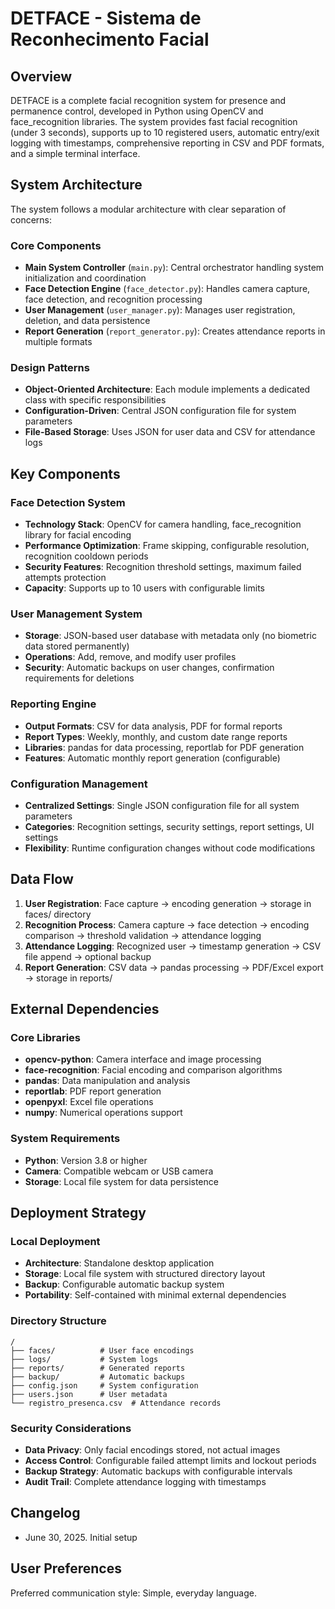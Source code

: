 # DETFACE - Sistema de Reconhecimento Facial

## Overview

DETFACE is a complete facial recognition system for presence and permanence control, developed in Python using OpenCV and face_recognition libraries. The system provides fast facial recognition (under 3 seconds), supports up to 10 registered users, automatic entry/exit logging with timestamps, comprehensive reporting in CSV and PDF formats, and a simple terminal interface.

## System Architecture

The system follows a modular architecture with clear separation of concerns:

### Core Components
- **Main System Controller** (`main.py`): Central orchestrator handling system initialization and coordination
- **Face Detection Engine** (`face_detector.py`): Handles camera capture, face detection, and recognition processing
- **User Management** (`user_manager.py`): Manages user registration, deletion, and data persistence
- **Report Generation** (`report_generator.py`): Creates attendance reports in multiple formats

### Design Patterns
- **Object-Oriented Architecture**: Each module implements a dedicated class with specific responsibilities
- **Configuration-Driven**: Central JSON configuration file for system parameters
- **File-Based Storage**: Uses JSON for user data and CSV for attendance logs

## Key Components

### Face Detection System
- **Technology Stack**: OpenCV for camera handling, face_recognition library for facial encoding
- **Performance Optimization**: Frame skipping, configurable resolution, recognition cooldown periods
- **Security Features**: Recognition threshold settings, maximum failed attempts protection
- **Capacity**: Supports up to 10 users with configurable limits

### User Management System
- **Storage**: JSON-based user database with metadata only (no biometric data stored permanently)
- **Operations**: Add, remove, and modify user profiles
- **Security**: Automatic backups on user changes, confirmation requirements for deletions

### Reporting Engine
- **Output Formats**: CSV for data analysis, PDF for formal reports
- **Report Types**: Weekly, monthly, and custom date range reports
- **Libraries**: pandas for data processing, reportlab for PDF generation
- **Features**: Automatic monthly report generation (configurable)

### Configuration Management
- **Centralized Settings**: Single JSON configuration file for all system parameters
- **Categories**: Recognition settings, security settings, report settings, UI settings
- **Flexibility**: Runtime configuration changes without code modifications

## Data Flow

1. **User Registration**: Face capture → encoding generation → storage in faces/ directory
2. **Recognition Process**: Camera capture → face detection → encoding comparison → threshold validation → attendance logging
3. **Attendance Logging**: Recognized user → timestamp generation → CSV file append → optional backup
4. **Report Generation**: CSV data → pandas processing → PDF/Excel export → storage in reports/

## External Dependencies

### Core Libraries
- **opencv-python**: Camera interface and image processing
- **face-recognition**: Facial encoding and comparison algorithms
- **pandas**: Data manipulation and analysis
- **reportlab**: PDF report generation
- **openpyxl**: Excel file operations
- **numpy**: Numerical operations support

### System Requirements
- **Python**: Version 3.8 or higher
- **Camera**: Compatible webcam or USB camera
- **Storage**: Local file system for data persistence

## Deployment Strategy

### Local Deployment
- **Architecture**: Standalone desktop application
- **Storage**: Local file system with structured directory layout
- **Backup**: Configurable automatic backup system
- **Portability**: Self-contained with minimal external dependencies

### Directory Structure
```
/
├── faces/          # User face encodings
├── logs/           # System logs
├── reports/        # Generated reports
├── backup/         # Automatic backups
├── config.json     # System configuration
├── users.json      # User metadata
└── registro_presenca.csv  # Attendance records
```

### Security Considerations
- **Data Privacy**: Only facial encodings stored, not actual images
- **Access Control**: Configurable failed attempt limits and lockout periods
- **Backup Strategy**: Automatic backups with configurable intervals
- **Audit Trail**: Complete attendance logging with timestamps

## Changelog

- June 30, 2025. Initial setup

## User Preferences

Preferred communication style: Simple, everyday language.